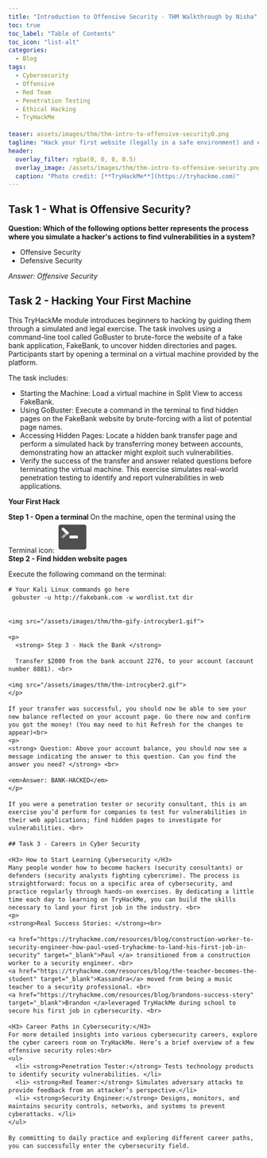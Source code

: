 ```yaml
---
title: "Introduction to Offensive Security - THM Walkthrough by Nisha"
toc: true
toc_label: "Table of Contents"
toc_icon: "list-alt"
categories:
  - Blog
tags:
  - Cybersecurity
  - Offensive
  - Red Team
  - Penetration Testing
  - Ethical Hacking
  - TryHackMe

teaser: assets/images/thm/thm-intro-to-offensive-security0.png  
tagline: "Hack your first website (legally in a safe environment) and experience an ethical hacker's job."
header:
  overlay_filter: rgba(0, 0, 0, 0.5)
  overlay_image: /assets/images/thm/thm-intro-to-offensive-security.png
  caption: "Photo credit: [**TryHackMe**](https://tryhackme.com)"
---
```


## Task 1 - What is Offensive Security?

<strong> Question: Which of the following options better represents the process where you simulate a hacker's actions to find vulnerabilities in a system? </strong> <br>
<ul>
  <li>Offensive Security</li>
  <li>Defensive Security</li>

</ul>

<em>Answer: Offensive Security</em>  <br>

## Task 2 - Hacking Your First Machine

This TryHackMe module introduces beginners to hacking by guiding them through a simulated and legal exercise. The task involves using a command-line tool called GoBuster to brute-force the website of a fake bank application, FakeBank, to uncover hidden directories and pages. Participants start by opening a terminal on a virtual machine provided by the platform. <br>

The task includes: <br>
<ul>

  <li> Starting the Machine: Load a virtual machine in Split View to access FakeBank. </li>
  <li> Using GoBuster: Execute a command in the terminal to find hidden pages on the FakeBank website by brute-forcing with a list of potential page names. </li>
  <li> Accessing Hidden Pages: Locate a hidden bank transfer page and perform a simulated hack by transferring money between accounts, demonstrating how an attacker might exploit such vulnerabilities. </li>
  <li> Verify the success of the transfer and answer related questions before terminating the virtual machine. This exercise simulates real-world penetration testing to identify and report vulnerabilities in web applications. </li>
</ul>

<strong> Your First Hack </strong>


   <strong> Step 1 - Open a terminal </strong>
     On the machine, open the terminal using the Terminal icon:  <img src="/assets/images/thm/thm-introcyber-terminal-icon.png"> <br>
 <strong> Step 2 - Find hidden website pages </strong>

  Execute the following command on the terminal:
```shell
# Your Kali Linux commands go here
 gobuster -u http://fakebank.com -w wordlist.txt dir

 
<img src="/assets/images/thm/thm-gify-introcyber1.gif">

<p>
  <strong> Step 3 - Hack the Bank </strong>

  Transfer $2000 from the bank account 2276, to your account (account number 8881). <br>

<img src="/assets/images/thm/thm-introcyber2.gif">
</p>

If your transfer was successful, you should now be able to see your new balance reflected on your account page. Go there now and confirm you got the money! (You may need to hit Refresh for the changes to appear)<br>
<p>
<strong> Question: Above your account balance, you should now see a message indicating the answer to this question. Can you find the answer you need? </strong> <br>
  
<em>Answer: BANK-HACKED</em>
</p>

If you were a penetration tester or security consultant, this is an exercise you’d perform for companies to test for vulnerabilities in their web applications; find hidden pages to investigate for vulnerabilities. <br>

## Task 3 - Careers in Cyber Security

<H3> How to Start Learning Cybersecurity </H3>
Many people wonder how to become hackers (security consultants) or defenders (security analysts fighting cybercrime). The process is straightforward: focus on a specific area of cybersecurity, and practice regularly through hands-on exercises. By dedicating a little time each day to learning on TryHackMe, you can build the skills necessary to land your first job in the industry. <br>
<p>
<strong>Real Success Stories: </strong><br>

<a href="https://tryhackme.com/resources/blog/construction-worker-to-security-engineer-how-paul-used-tryhackme-to-land-his-first-job-in-security" target="_blank">Paul </a> transitioned from a construction worker to a security engineer. <br>
<a href="https://tryhackme.com/resources/blog/the-teacher-becomes-the-student" target="_blank">Kassandra</a> moved from being a music teacher to a security professional. <br>
<a href="https://tryhackme.com/resources/blog/brandons-success-story" target="_blank">Brandon </a>leveraged TryHackMe during school to secure his first job in cybersecurity. <br>

<H3> Career Paths in Cybersecurity:</H3>
For more detailed insights into various cybersecurity careers, explore the cyber careers room on TryHackMe. Here’s a brief overview of a few offensive security roles:<br>
<ul>
  <li> <strong>Penetration Tester:</strong> Tests technology products to identify security vulnerabilities. </li>
  <li> <strong>Red Teamer:</strong> Simulates adversary attacks to provide feedback from an attacker’s perspective.</li>
  <li> <strong>Security Engineer:</strong> Designs, monitors, and maintains security controls, networks, and systems to prevent cyberattacks. </li>
</ul>

By committing to daily practice and exploring different career paths, you can successfully enter the cybersecurity field.

